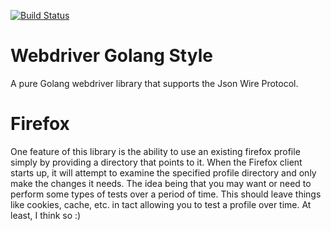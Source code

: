 [![Build Status](https://travis-ci.org/jduckett/webdriver.svg?branch=master)](https://travis-ci.org/jduckett/webdriver)

# Webdriver Golang Style
A pure Golang webdriver library that supports the Json Wire Protocol.

# Firefox
One feature of this library is the ability to use an existing firefox profile simply by providing a directory that points to it.  When the Firefox client starts up, it will attempt to examine the specified profile
directory and only make the changes it needs.  The idea being that you may want or need to perform some types
of tests over a period of time.  This should leave things like cookies, cache, etc. in tact allowing you to test
a profile over time.  At least, I think so :)


